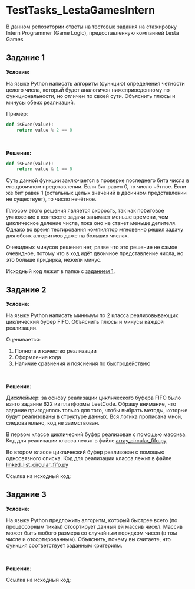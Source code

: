 # TestTasks_LestaGamesIntern

В данном репозитории ответы на тестовые задания на стажировку Intern Programmer (Game Logic), предоставленную компанией Lesta Games

## Задание 1

**Условие:**

На языке Python написать алгоритм (функцию) определения четности целого числа, который будет аналогичен нижеприведенному по функциональности, но отличен по своей сути. Объяснить плюсы и минусы обеих реализаций. 

Пример: 

```python
def isEven(value):
    return value % 2 == 0
```
<br />

**Решение:**

```python
def isEven(value):
    return value & 1 == 0
```

Суть данной функции заключается в проверке последнего бита числа в его двоичном представлении.
Если бит равен 0, то число чётное. Если же бит равен 1 (остальных целых значений в двоичном представлении
не существует), то число нечётное.

Плюсом этого решения является скорость, так как побитовое умножение в контексте задачи занимает меньше времени,
чем циклическое деление числа, пока оно не станет меньше делителя. Однако во время тестирования компилятор
мгновенно решил задачу для обоих алгоритмов даже на больших числах.

Очевидных минусов решения нет, разве что это решение не самое очевидное, потому что в ход идёт двоичное
представление числа, но это больше придирка, нежели минус.

Исходный код лежит в папке с [заданием 1](https://github.com/PKS339057/TestTasks_LestaGamesIntern/tree/main/Tasks/Task%201).


## Задание 2

**Условие:**

На языке Python написать минимум по 2 класса реализовывающих циклический буфер FIFO.
Объяснить плюсы и минусы каждой реализации.

Оценивается:

1. Полнота и качество реализации
2. Оформление кода
3. Наличие сравнения и пояснения по быстродействию
<br />

**Решение:**

Дисклеймер: за основу реализации циклического буфера FIFO было взято задание 622 из платформы LeetCode.
Обращу внимание, что задание пригодилось только для того, чтобы выбрать методы, которые будут реализованы в
структуре данных. Вся логика прописана мной, следовательно, код не заимствован.

В первом классе циклический буфер реализован с помощью массива. Код для реализации класса лежит в файле
[array_circular_fifo.py](https://github.com/PKS339057/TestTasks_LestaGamesIntern/tree/main/Tasks/Task%202/array_circular_fifo.py)

Во втором классе циклический буфер реализован с помощью односвязного списка. Код для реализации класса лежит в файле
[linked_list_circular_fifo.py](https://github.com/PKS339057/TestTasks_LestaGamesIntern/tree/main/Tasks/Task%202/linked_list_circular_fifo.py)

Ссылка на исходный код:


## Задание 3

**Условие:**

На языке Python предложить алгоритм, который быстрее всего (по процессорным тикам) отсортирует данный ей массив чисел. Массив может быть любого размера со случайным порядком чисел (в том числе и отсортированным). Объяснить, почему вы считаете, что функция соответствует заданным критериям.

<br />

**Решение:**

Ссылка на исходный код:
